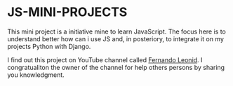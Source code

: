 # JS-MINI-PROJECTS
This mini project is a initiative mine to learn JavaScript. The focus here is to understand better how can i use JS and, in posteriory, to integrate it on my projects Python with Django.

I find out this project on YouTube channel called [Fernando Leonid](https://www.youtube.com/watch?v=RacwEvoTz_Y&list=PLDgemkIT111AzoS1rB61sgMJbsEA4pyD2). I congratualiton the owner of the channel for help others persons by sharing you knowledgment.
